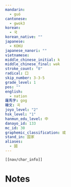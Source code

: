 ```yaml
---
mandarin:
  - guó
cantonese:
  - gwok3
korean:
  - 국
korean_native: ""
japanese:
  - KOKU
japanese_nanori: ""
vietnamese:
middle_chinese_initial: k
middle_chinese_final: wək
stroke_count: "8"
radical: 囗
skip_number: 3-3-5
grade_level: 1
pos: ""
english:
  - nation
羅馬字: gog
韓文: 곡
joyo_level: "2"
hsk_level: "1"
hanmun_edu_level: 中
danayo_id: 133
mc_id: 30
graphemic_classification: 或
stand_in: 国家
aliases:
  - 國
---
```

```meta-bind-embed
[[nav/char_info]]
```

# Notes
